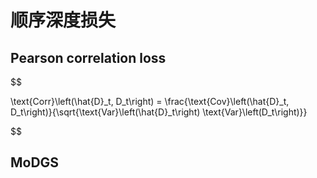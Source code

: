# 顺序深度损失

## Pearson correlation loss

$$

\text{Corr}\left(\hat{D}_t, D_t\right) = \frac{\text{Cov}\left(\hat{D}_t, D_t\right)}{\sqrt{\text{Var}\left(\hat{D}_t\right) \text{Var}\left(D_t\right)}}

$$

## MoDGS

